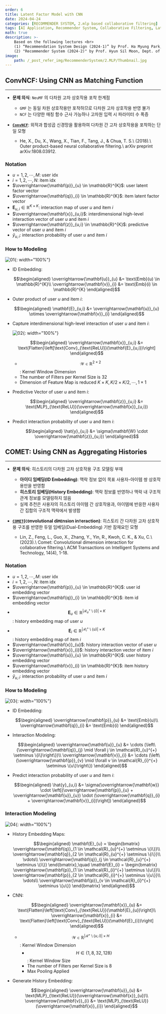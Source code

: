 ```yaml
---
order: 6
title: Latent Factor Model with CNN
date: 2024-04-24
categories: [RECOMMENDER SYSTEM, 2.mlp based collaborative filtering]
tags: [AI Application, Recommender System, Collaborative Filtering, Latent Factor Model, MLP, CNN]
math: true
description: >-
    Based on the following lectures <br>
    (1) “Recommendation System Design (2024-1)” by Prof. Ha Myung Park, Dept. of Artificial Intelligence. College of SW, Kookmin Univ. <br>
    (2) "Recommender System (2024-2)" by Prof. Hyun Sil Moon, Dept. of Data Science, The Grad. School, Kookmin Univ.
image:
    path: /_post_refer_img/RecommenderSystem/2.MLP/Thumbnail.jpg
---
```


## ConvNCF: Using CNN as Matching Function
-----

- **문제 의식**: `NeuMF` 의 다차원 고차 상호작용 포착 한계점
    - `GMF` 는 동일 차원 상호작용만 포착하므로 다차원 고차 상호작용 반영 불가
    - `NCF` 는 다양한 매칭 함수 근사 가능하나 고차원 입력 시 파라미터 수 폭증

- [**`ConvNCF`**](https://doi.org/10.48550/arXiv.1808.03912): 외적과 합성곱 신경망을 활용하여 다차원 간 고차 상호작용을 포착하는 단일 모형
    - He, X., Du, X., Wang, X., Tian, F., Tang, J., & Chua, T. S.\\
    (2018).\\
    Outer product-based neural collaborative filtering.\\
    arXiv preprint arXiv:1808.03912.

### Notation

- $u=1,2,\cdots,M$: user idx
- $i=1,2,\cdots,N$: item idx
- $\overrightarrow{\mathbf{p}}_{u} \in \mathbb{R}^{K}$: user latent factor vector
- $\overrightarrow{\mathbf{q}}_{i} \in \mathbb{R}^{K}$: item latent factor vector
- $\mathbf{E}_{u,i} \in \mathbb{R}^{K \times K}$: interaction map of user $u$ and item $i$
- $\overrightarrow{\mathbf{x}}_{u,i}$: interdimensional high-level interaction vector of user $u$ and item $i$
- $\overrightarrow{\mathbf{z}}_{u,i} \in \mathbb{R}^{K}$: predictive vector of user $u$ and item $i$
- $\hat{y}_{u,i}$: interaction probability of user $u$ and item $i$

### How to Modeling

![01](/_post_refer_img/RecommenderSystem/2.MLP/06-01.png){: width="100%"}

- ID Embedding:

    $$\begin{aligned}
    \overrightarrow{\mathbf{u}}_{u}
    &= \text{Emb}(u) \in \mathbb{R}^{K}\\
    \overrightarrow{\mathbf{v}}_{i}
    &= \text{Emb}(i) \in \mathbb{R}^{K}
    \end{aligned}$$

- Outer product of user $u$ and item $i$:

    $$\begin{aligned}
    \mathbf{E}_{u,i}
    &= \overrightarrow{\mathbf{u}}_{u} \otimes \overrightarrow{\mathbf{v}}_{i}
    \end{aligned}$$

- Capture interdimensional high-level interaction of user $u$ and item $i$: 

    ![02](/_post_refer_img/RecommenderSystem/2.MLP/06-02.png){: width="100%"}

    $$\begin{aligned}
    \overrightarrow{\mathbf{x}}_{u,i}
    &= \text{Flatten}\left[\text{Conv}_{\text{ReLU}}(\mathbf{E}_{u,i})\right]
    \end{aligned}$$

    - $$\mathcal{W} \in \mathbb{R}^{2 \times 2}$$: Kernel Window Dimension
    - The number of Filters per Kernel Size is 32
    - Dimension of Feature Map is reduced $K \times K, K/2 \times K/2, \cdots, 1 \times 1$

- Predictive Vector of user $u$ and item $i$:

    $$\begin{aligned}
    \overrightarrow{\mathbf{z}}_{u,i}
    &= \text{MLP}_{\text{ReLU}}(\overrightarrow{\mathbf{x}}_{u,i})
    \end{aligned}$$

- Predict interaction probability of user $u$ and item $i$:

    $$\begin{aligned}
    \hat{y}_{u,i}
    &= \sigma(\mathbf{W} \cdot \overrightarrow{\mathbf{z}}_{u,i})
    \end{aligned}$$

## COMET: Using CNN as Aggregating Histories
-----

- **문제 의식**: 히스토리의 다차원 고차 상호작용 구조 모델링 부재
    - **아이디 임베딩(ID Embedding)**: 맥락 정보 없이 목표 사용자-아이템 쌍 상호작용만을 반영함
    - **히스토리 임베딩(History Embedding)**: 맥락 정보를 반영하나 맥락 내 구조적 관계 정보를 모델링하지 않음
    - 실제 추천은 사용자의 히스토리 아이템 간 상호작용과, 아이템에 반응한 사용자 간 집합의 구조적 맥락에서 발생함

- **[`COMET`](https://doi.org/10.1145/3588576)(`CO`nvolutional di`ME`nsion in`T`eraction)**: 히스토리 간 다차원 고차 상호작용 구조를 반영한 듀얼 임베딩(Dual-Embedding) 기반 잠재요인 모형
    - Lin, Z., Feng, L., Guo, X., Zhang, Y., Yin, R., Kwoh, C. K., & Xu, C.\\
    (2023).\\
    Comet: Convolutional dimension interaction for collaborative filtering.\\
    ACM Transactions on Intelligent Systems and Technology, 14(4), 1-18.

### Notation

- $u=1,2,\cdots,M$: user idx
- $i=1,2,\cdots,N$: item idx
- $\overrightarrow{\mathbf{p}}_{u} \in \mathbb{R}^{K}$: user id embedding vector
- $\overrightarrow{\mathbf{q}}_{i} \in \mathbb{R}^{K}$: item id embedding vector
- $$\mathbf{E}_{u} \in \mathbb{R}^{\vert \mathcal{R}_{u}^{+} \setminus \{i\} \vert \times K}$$: history embedding map of user $u$
- $$\mathbf{E}_{i} \in \mathbb{R}^{\vert \mathcal{R}_{i}^{+} \setminus \{u\} \vert \times K}$$: history embedding map of item $i$
- $\overrightarrow{\mathbf{x}}_{u}$: history interaction vector of user $u$
- $\overrightarrow{\mathbf{x}}_{i}$: history interaction vector of item $i$
- $\overrightarrow{\mathbf{u}}_{u} \in \mathbb{R}^{K}$: user history embedding vector
- $\overrightarrow{\mathbf{v}}_{i} \in \mathbb{R}^{K}$: item history embedding vector
- $\hat{y}_{u,i}$: interaction probability of user $u$ and item $i$

### How to Modeling

![03](/_post_refer_img/RecommenderSystem/2.MLP/06-03.png){: width="100%"}

- ID Embedding:

    $$\begin{aligned}
    \overrightarrow{\mathbf{p}}_{u}
    &= \text{Emb}(u)\\
    \overrightarrow{\mathbf{q}}_{i}
    &= \text{Emb}(i)
    \end{aligned}$$

- Interaction Modeling:

    $$\begin{aligned}
    \overrightarrow{\mathbf{u}}_{u}
    &= \cdots (\left\{\overrightarrow{\mathbf{q}}_{j} \mid \forall j \in \mathcal{R}_{u}^{+} \setminus \{i\}\right\})\\
    \overrightarrow{\mathbf{v}}_{i}
    &= \cdots (\left\{\overrightarrow{\mathbf{p}}_{v} \mid \forall v \in \mathcal{R}_{i}^{+} \setminus \{u\}\right\})
    \end{aligned}$$

- Predict interaction probability of user $u$ and item $i$:

    $$\begin{aligned}
    \hat{y}_{u,i}
    &= \sigma(\overrightarrow{\mathbf{w}} \cdot \left[(\overrightarrow{\mathbf{p}}_{u} + \overrightarrow{\mathbf{u}}_{u}) \odot (\overrightarrow{\mathbf{q}}_{i} + \overrightarrow{\mathbf{v}}_{i})\right])
    \end{aligned}$$

### Interaction Modeling

![04](/_post_refer_img/RecommenderSystem/2.MLP/06-04.png){: width="100%"}

- History Embedding Maps:

    $$\begin{aligned}
    \mathbf{E}_{u}
    = \begin{bmatrix}
    \overrightarrow{\mathbf{q}}_{1 \in \mathcal{R}_{u}^{+} \setminus \{i\}}\\
    \overrightarrow{\mathbf{q}}_{2 \in \mathcal{R}_{u}^{+} \setminus \{i\}}\\
    \vdots\\
    \overrightarrow{\mathbf{q}}_{j \in \mathcal{R}_{u}^{+} \setminus \{i\}}
    \end{bmatrix},\quad
    \mathbf{E}_{i}
    = \begin{bmatrix}
    \overrightarrow{\mathbf{p}}_{1 \in \mathcal{R}_{i}^{+} \setminus \{u\}}\\
    \overrightarrow{\mathbf{p}}_{2 \in \mathcal{R}_{i}^{+} \setminus \{u\}}\\
    \vdots\\
    \overrightarrow{\mathbf{p}}_{v \in \mathcal{R}_{i}^{+} \setminus \{u\}}
    \end{bmatrix}
    \end{aligned}$$

- CNN:

    $$\begin{aligned}
    \overrightarrow{\mathbf{x}}_{u}
    &= \text{Flatten}\left[\text{Conv}_{\text{ReLU}}(\mathbf{E}_{u})\right]\\
    \overrightarrow{\mathbf{x}}_{i}
    &= \text{Flatten}\left[\text{Conv}_{\text{ReLU}}(\mathbf{E}_{i})\right]
    \end{aligned}$$

    - $$\mathcal{W} \in \mathbb{R}^{\vert \mathcal{R}^{+} \setminus \{u,i\} \vert \times H}$$: Kernel Window Dimension
        - $$H \in \{1,8,32,128\}$$: Kernel Window Size
        - The number of Filters per Kernel Size is 8 
        - Max Pooling Applied

- Generate History Embedding:

    $$\begin{aligned}
    \overrightarrow{\mathbf{u}}_{u}
    &= \text{MLP}_{\text{ReLU}}(\overrightarrow{\mathbf{x}}_{u})\\
    \overrightarrow{\mathbf{v}}_{i}
    &= \text{MLP}_{\text{ReLU}}(\overrightarrow{\mathbf{x}}_{i})
    \end{aligned}$$